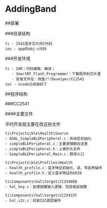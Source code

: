 AddingBand
==========

##部署

###目录结构

    ti - 2541蓝牙芯片的C代码
    ios - app的obj-c代码

###开发环境

    ti - IAR：代码编辑、编译；
       - SmartRF_Flash_Programmer：下载程序到芯片里
       - 安装文件在：快盘/!!Develper/CC2541
    ios - xcode已经装好了
    
##程序结构

###CC2541

####主要文件

平时开发就主要在改这些文件

    ti\Projects\ble\Health\Source
    - OSAL_SimpleBLEPeripheral.c：系统层初始化
    - simpleBLEPeripheral.c：主要逻辑都在这里
    - simpleBLEPeripheral.h：上面的头文件
    - SimpleBLEPeripheral_Main.c：程序入口
    
    ti\Projects\ble\Profiles\Health
    - health_profile.c：蓝牙特征初始化、读、写各种操作
    - health_profile.h：定义蓝牙特征的UUID
    
    ti\Components\hal\target\CC2540EB
    - hal_key.c：处理按键输入逻辑，包括电容按键
    
    ti\Components\hal\target\CC2541ST
    - hal_i2c.c：封装I2C底层操作
